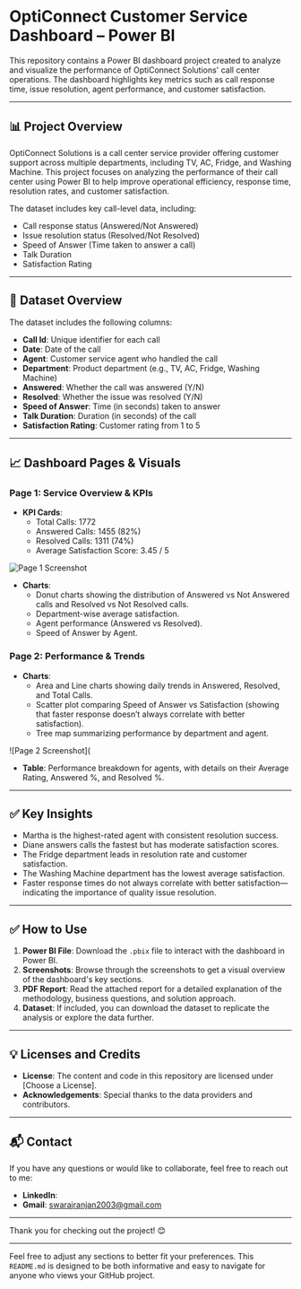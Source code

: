 # OptiConnect Customer Service Dashboard – Power BI

This repository contains a Power BI dashboard project created to analyze and visualize the performance of OptiConnect Solutions' call center operations. The dashboard highlights key metrics such as call response time, issue resolution, agent performance, and customer satisfaction. 

---

## 📊 **Project Overview**

OptiConnect Solutions is a call center service provider offering customer support across multiple departments, including TV, AC, Fridge, and Washing Machine. This project focuses on analyzing the performance of their call center using Power BI to help improve operational efficiency, response time, resolution rates, and customer satisfaction.

The dataset includes key call-level data, including:
- Call response status (Answered/Not Answered)
- Issue resolution status (Resolved/Not Resolved)
- Speed of Answer (Time taken to answer a call)
- Talk Duration
- Satisfaction Rating

---

## 📂 **Dataset Overview**

The dataset includes the following columns:

- **Call Id**: Unique identifier for each call
- **Date**: Date of the call
- **Agent**: Customer service agent who handled the call
- **Department**: Product department (e.g., TV, AC, Fridge, Washing Machine)
- **Answered**: Whether the call was answered (Y/N)
- **Resolved**: Whether the issue was resolved (Y/N)
- **Speed of Answer**: Time (in seconds) taken to answer
- **Talk Duration**: Duration (in seconds) of the call
- **Satisfaction Rating**: Customer rating from 1 to 5

---

## 📈 **Dashboard Pages & Visuals**

### **Page 1: Service Overview & KPIs**
- **KPI Cards**:
  - Total Calls: 1772
  - Answered Calls: 1455 (82%)
  - Resolved Calls: 1311 (74%)
  - Average Satisfaction Score: 3.45 / 5
  
![Page 1 Screenshot](screenshots/page1_screenshot.png)

- **Charts**:
  - Donut charts showing the distribution of Answered vs Not Answered calls and Resolved vs Not Resolved calls.
  - Department-wise average satisfaction.
  - Agent performance (Answered vs Resolved).
  - Speed of Answer by Agent.

### **Page 2: Performance & Trends**
- **Charts**:
  - Area and Line charts showing daily trends in Answered, Resolved, and Total Calls.
  - Scatter plot comparing Speed of Answer vs Satisfaction (showing that faster response doesn’t always correlate with better satisfaction).
  - Tree map summarizing performance by department and agent.
  
![Page 2 Screenshot](

- **Table**: Performance breakdown for agents, with details on their Average Rating, Answered %, and Resolved %.

---

## ✅ **Key Insights**

- Martha is the highest-rated agent with consistent resolution success.
- Diane answers calls the fastest but has moderate satisfaction scores.
- The Fridge department leads in resolution rate and customer satisfaction.
- The Washing Machine department has the lowest average satisfaction.
- Faster response times do not always correlate with better satisfaction—indicating the importance of quality issue resolution.

---

## ✅ **How to Use**

1. **Power BI File**: Download the `.pbix` file to interact with the dashboard in Power BI.
2. **Screenshots**: Browse through the screenshots to get a visual overview of the dashboard's key sections.
3. **PDF Report**: Read the attached report for a detailed explanation of the methodology, business questions, and solution approach.
4. **Dataset**: If included, you can download the dataset to replicate the analysis or explore the data further.

---

## 💡 **Licenses and Credits**
- **License**: The content and code in this repository are licensed under [Choose a License]. 
- **Acknowledgements**: Special thanks to the data providers and contributors.

---

## 📬 **Contact**

If you have any questions or would like to collaborate, feel free to reach out to me:

- **LinkedIn**: 
- **Gmail**: swarajranjan2003@gmail.com
---

Thank you for checking out the project! 😊

---

Feel free to adjust any sections to better fit your preferences. This `README.md` is designed to be both informative and easy to navigate for anyone who views your GitHub project.
